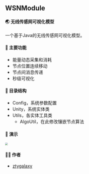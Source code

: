 
## WSNModule

#### 🌏 无线传感网可视化模型

一个基于Java的无线传感网可视化模型。

#### 🔨 主要功能

- 能量动态采集和消耗
- 节点位置连续移动
- 节点间消息传递
- 秒级可视化

#### 📕 目录结构

- Config，系统参数配置
- Unity，系统实体类
- Utils，各实体工具类
  - AlgoUtil，在此修改镶嵌节点算法

#### 🎉 演示

<img src="https://pic.tyzhang.top/images/2020/06/29/wsnmodule.jpg" style="zoom:50%;" />

#### 👨‍💻 作者

- [ztygalaxy](https://tyzhang.top)
